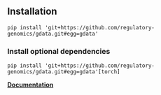 ## Installation

```
pip install 'git+https://github.com/regulatory-genomics/gdata.git#egg=gdata'
```

### Install optional dependencies

```
pip install 'git+https://github.com/regulatory-genomics/gdata.git#egg=gdata'[torch]
```

[**Documentation**](https://lab.kaizhang.org/gdata/version/dev/index.html)